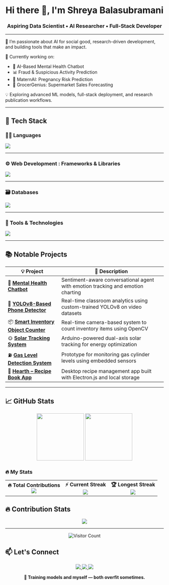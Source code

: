 <h1 align="center">Hi there 👋, I'm Shreya Balasubramani</h1> 
<h3 align="center">Aspiring Data Scientist • AI Researcher • Full-Stack Developer</h3>

---

🌱 I’m passionate about AI for social good, research-driven development, and building tools that make an impact.

📌 Currently working on:
- 🤖 AI-Based Mental Health Chatbot
- 📊 Fraud & Suspicious Activity Prediction
- 👶 MaternAI: Pregnancy Risk Prediction
- 🛒 GrocerGenius: Supermarket Sales Forecasting

💡 Exploring advanced ML models, full-stack deployment, and research publication workflows.

---

## 🚀 Tech Stack

### 👩‍💻 Languages
<p>
  <img src="https://skillicons.dev/icons?i=python,cpp,c,java,js,html,css" />
</p>


---

### ⚙️ Web Development : Frameworks & Libraries
<p>
  <img src="https://skillicons.dev/icons?i=react,nextjs,django,tensorflow,pytorch,numpy,pandas,matplotlib" />
</p>


---

### 🗃️ Databases
<p>
  <img src="https://skillicons.dev/icons?i=postgres,mysql,mongodb" />
</p>


---

### 🧰 Tools & Technologies
<p>
  <img src="https://skillicons.dev/icons?i=git,github,linux,arduino,figma,firebase,notion" />
</p>

---

## 📚 Notable Projects

| 💡 Project | 📝 Description |
|-----------|----------------|
| 🧠 **[Mental Health Chatbot](#)** | Sentiment-aware conversational agent with emotion tracking and emotion charting |
| 📸 **[YOLOv8-Based Phone Detector](#)** |  Real-time classroom analytics using custom-trained YOLOv8 on video datasets |
| 📦 **[Smart Inventory Object Counter](#)** | Real-time camera-based system to count inventory items using OpenCV |
| 🌞 **[Solar Tracking System](#)** | Arduino-powered dual-axis solar tracking for energy optimization |
| ⛽ **[Gas Level Detection System](#)** | Prototype for monitoring gas cylinder levels using embedded sensors |
| 🍲 **[Hearth – Recipe Book App](#)** | Desktop recipe management app built with Electron.js and local storage |
---

## 📈 GitHub Stats

<p align="center">
  <img src="https://github-readme-stats.vercel.app/api?username=shreya-13-04&show_icons=true&theme=radical" height="150"/>
  <img src="https://github-readme-stats.vercel.app/api/top-langs/?username=shreya-13-04&layout=compact&theme=radical" height="150"/>
</p>

### 🔥 My Stats

<div align="center">
  <table>
    <tr>
      <td align="center">
        <strong>🔥 Total Contributions</strong><br>
        <img src="https://img.shields.io/badge/105%20Contributions-July%2023%2C%202024%20to%20Present-orange?style=for-the-badge&logo=github" />
      </td>
      <td align="center">
        <strong>⚡ Current Streak</strong><br>
        <img src="https://img.shields.io/badge/4%20Days-July%206%20to%20July%209-yellow?style=for-the-badge&logo=github" />
      </td>
      <td align="center">
        <strong>🏆 Longest Streak</strong><br>
        <img src="https://img.shields.io/badge/5%20Days-March%2030%20to%20April%203-blue?style=for-the-badge&logo=github" />
      </td>
    </tr>
  </table>
</div>


## 🔥 Contribution Stats

<p align="center">
  <img src="https://github-readme-streak-stats.herokuapp.com/?user=shreya-13-04&theme=black-ice&hide_border=false&stroke=0000&background=060A0CD0" />
</p>


---

<p align="center">
  <img src="https://komarev.com/ghpvc/?username=shreya-13-04&style=flat-square&color=blue" alt="Visitor Count"/>
</p>



## 📫 Let's Connect

<p align="center">
  <a href="https://www.linkedin.com/in/shreyabalasubramani">
    <img src="https://img.shields.io/badge/LinkedIn-%230077B5.svg?&style=for-the-badge&logo=linkedin&logoColor=white"/>
  </a>
  <a href="mailto:cb.sc.u4cse23347@cb.students.amrita.edu">
    <img src="https://img.shields.io/badge/Gmail-D14836?&style=for-the-badge&logo=gmail&logoColor=white"/>
  </a>
  <a href="https://github.com/shreya-13-04">
    <img src="https://img.shields.io/badge/GitHub-181717?style=for-the-badge&logo=github&logoColor=white"/>
  </a>
</p>


<p align="center"><strong>🤖 Training models and myself — both overfit sometimes.</strong></p>

